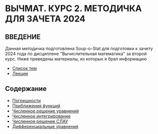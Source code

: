 # ВЫЧМАТ. КУРС 2. МЕТОДИЧКА ДЛЯ ЗАЧЕТА 2024

## ВВЕДЕНИЕ

Данная методичка подготовлена Soup-o-Stat для подготовки к зачету 2024 года по дисциплене "Вычислительная математика" за второй курс. Ниже преведены материалы, из которых я брал информацию

 - [Список тем]()
 - [Лекции]()

 ## Содержание
 - [Погрешности]()
 - [Приближения функций]()
 - [Численное решение уравнений]()
 - [Численное интегрирование]()
 - [Численное решение СЛАУ]()
 - [Дифференциальные уравнения]()
